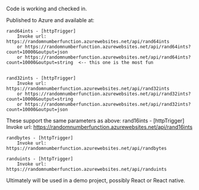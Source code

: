 Code is working and checked in.  

Published to Azure and available at:

    rand64ints - [httpTrigger]
        Invoke url: https://randomnumberfunction.azurewebsites.net/api/rand64ints
        or https://randomnumberfunction.azurewebsites.net/api/rand64ints?count=10000&output=json
        or https://randomnumberfunction.azurewebsites.net/api/rand64ints?count=10000&output=string  <-- this one is the most fun
          

    rand32ints - [httpTrigger]
        Invoke url: https://randomnumberfunction.azurewebsites.net/api/rand32ints
        or https://randomnumberfunction.azurewebsites.net/api/rand32ints?count=10000&output=string 
        or https://randomnumberfunction.azurewebsites.net/api/rand32ints?count=10000&output=json 

These support the same parameters as above: 
    rand16ints - [httpTrigger]
        Invoke url: https://randomnumberfunction.azurewebsites.net/api/rand16ints

    randbytes - [httpTrigger]
        Invoke url: https://randomnumberfunction.azurewebsites.net/api/randbytes

    randuints - [httpTrigger]
        Invoke url: https://randomnumberfunction.azurewebsites.net/api/randuints

Ultimately will be used in a demo project, possibly React or React native.
